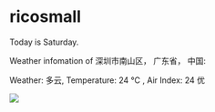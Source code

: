 # ricosmall

Today is Saturday.

Weather infomation of 深圳市南山区， 广东省， 中国: 

Weather: 多云, Temperature: 24 ℃ , Air Index: 24 优

<img src="https://github-readme-stats.vercel.app/api?username=ricosmall&show_icons=true" />
